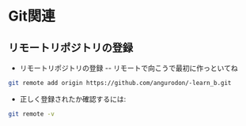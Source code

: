 # Git関連
## リモートリポジトリの登録

* リモートリポジトリの登録
-- リモートで向こうで最初に作っといてね

```zsh
git remote add origin https://github.com/angurodon/-learn_b.git
```

* 正しく登録されたか確認するには:

```zsh
git remote -v
```